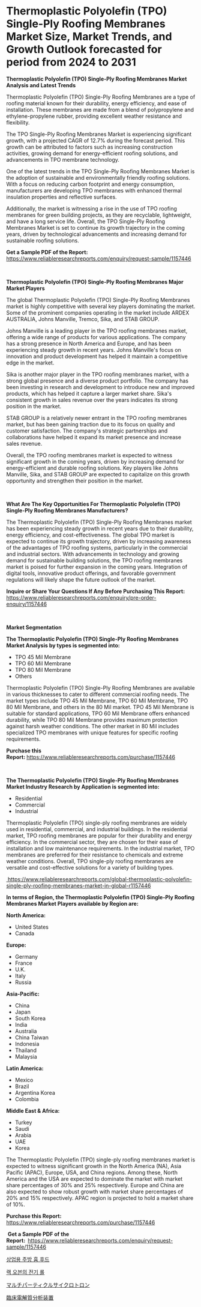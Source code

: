 <p><h1>Thermoplastic Polyolefin (TPO) Single-Ply Roofing Membranes Market Size, Market Trends, and Growth Outlook forecasted for period from 2024 to 2031</h1></p><p><strong>Thermoplastic Polyolefin (TPO) Single-Ply Roofing Membranes Market Analysis and Latest Trends</strong></p>
<p><p>Thermoplastic Polyolefin (TPO) Single-Ply Roofing Membranes are a type of roofing material known for their durability, energy efficiency, and ease of installation. These membranes are made from a blend of polypropylene and ethylene-propylene rubber, providing excellent weather resistance and flexibility.</p><p>The TPO Single-Ply Roofing Membranes Market is experiencing significant growth, with a projected CAGR of 12.7% during the forecast period. This growth can be attributed to factors such as increasing construction activities, growing demand for energy-efficient roofing solutions, and advancements in TPO membrane technology.</p><p>One of the latest trends in the TPO Single-Ply Roofing Membranes Market is the adoption of sustainable and environmentally friendly roofing solutions. With a focus on reducing carbon footprint and energy consumption, manufacturers are developing TPO membranes with enhanced thermal insulation properties and reflective surfaces.</p><p>Additionally, the market is witnessing a rise in the use of TPO roofing membranes for green building projects, as they are recyclable, lightweight, and have a long service life. Overall, the TPO Single-Ply Roofing Membranes Market is set to continue its growth trajectory in the coming years, driven by technological advancements and increasing demand for sustainable roofing solutions.</p></p>
<p><strong>Get a Sample PDF of the Report:&nbsp;</strong> <a href="https://www.reliableresearchreports.com/enquiry/request-sample/1157446">https://www.reliableresearchreports.com/enquiry/request-sample/1157446</a></p>
<p>&nbsp;</p>
<p><strong>Thermoplastic Polyolefin (TPO) Single-Ply Roofing Membranes Major Market Players</strong></p>
<p><p>The global Thermoplastic Polyolefin (TPO) Single-Ply Roofing Membranes market is highly competitive with several key players dominating the market. Some of the prominent companies operating in the market include ARDEX AUSTRALIA, Johns Manville, Tremco, Sika, and STAB GROUP.</p><p>Johns Manville is a leading player in the TPO roofing membranes market, offering a wide range of products for various applications. The company has a strong presence in North America and Europe, and has been experiencing steady growth in recent years. Johns Manville's focus on innovation and product development has helped it maintain a competitive edge in the market.</p><p>Sika is another major player in the TPO roofing membranes market, with a strong global presence and a diverse product portfolio. The company has been investing in research and development to introduce new and improved products, which has helped it capture a larger market share. Sika's consistent growth in sales revenue over the years indicates its strong position in the market.</p><p>STAB GROUP is a relatively newer entrant in the TPO roofing membranes market, but has been gaining traction due to its focus on quality and customer satisfaction. The company's strategic partnerships and collaborations have helped it expand its market presence and increase sales revenue.</p><p>Overall, the TPO roofing membranes market is expected to witness significant growth in the coming years, driven by increasing demand for energy-efficient and durable roofing solutions. Key players like Johns Manville, Sika, and STAB GROUP are expected to capitalize on this growth opportunity and strengthen their position in the market.</p></p>
<p>&nbsp;</p>
<p><strong>What Are The Key Opportunities For Thermoplastic Polyolefin (TPO) Single-Ply Roofing Membranes Manufacturers?</strong></p>
<p><p>The Thermoplastic Polyolefin (TPO) Single-Ply Roofing Membranes market has been experiencing steady growth in recent years due to their durability, energy efficiency, and cost-effectiveness. The global TPO market is expected to continue its growth trajectory, driven by increasing awareness of the advantages of TPO roofing systems, particularly in the commercial and industrial sectors. With advancements in technology and growing demand for sustainable building solutions, the TPO roofing membranes market is poised for further expansion in the coming years. Integration of digital tools, innovative product offerings, and favorable government regulations will likely shape the future outlook of the market.</p></p>
<p><strong>Inquire or Share Your Questions If Any Before Purchasing This Report:</strong> <a href="https://www.reliableresearchreports.com/enquiry/pre-order-enquiry/1157446">https://www.reliableresearchreports.com/enquiry/pre-order-enquiry/1157446</a></p>
<p>&nbsp;</p>
<p><strong>Market Segmentation</strong></p>
<p><strong>The Thermoplastic Polyolefin (TPO) Single-Ply Roofing Membranes Market Analysis by types is segmented into:</strong></p>
<p><ul><li>TPO 45 Mil Membrane</li><li>TPO 60 Mil Membrane</li><li>TPO 80 Mil Membrane</li><li>Others</li></ul></p>
<p><p>Thermoplastic Polyolefin (TPO) Single-Ply Roofing Membranes are available in various thicknesses to cater to different commercial roofing needs. The market types include TPO 45 Mil Membrane, TPO 60 Mil Membrane, TPO 80 Mil Membrane, and others in the 80 Mil market. TPO 45 Mil Membrane is suitable for standard applications, TPO 60 Mil Membrane offers enhanced durability, while TPO 80 Mil Membrane provides maximum protection against harsh weather conditions. The other market in 80 Mil includes specialized TPO membranes with unique features for specific roofing requirements.</p></p>
<p><strong>Purchase this Report:&nbsp;</strong><a href="https://www.reliableresearchreports.com/purchase/1157446">https://www.reliableresearchreports.com/purchase/1157446</a></p>
<p>&nbsp;</p>
<p><strong>The Thermoplastic Polyolefin (TPO) Single-Ply Roofing Membranes Market Industry Research by Application is segmented into:</strong></p>
<p><ul><li>Residential</li><li>Commercial</li><li>Industrial</li></ul></p>
<p><p>Thermoplastic Polyolefin (TPO) single-ply roofing membranes are widely used in residential, commercial, and industrial buildings. In the residential market, TPO roofing membranes are popular for their durability and energy efficiency. In the commercial sector, they are chosen for their ease of installation and low maintenance requirements. In the industrial market, TPO membranes are preferred for their resistance to chemicals and extreme weather conditions. Overall, TPO single-ply roofing membranes are versatile and cost-effective solutions for a variety of building types.</p></p>
<p><a href="https://www.reliableresearchreports.com/global-thermoplastic-polyolefin-single-ply-roofing-membranes-market-in-global-r1157446">&nbsp;https://www.reliableresearchreports.com/global-thermoplastic-polyolefin-single-ply-roofing-membranes-market-in-global-r1157446</a></p>
<p><strong>In terms of Region, the Thermoplastic Polyolefin (TPO) Single-Ply Roofing Membranes Market Players available by Region are:</strong></p>
<p>
    <p> <strong> North America: </strong>
        <ul>
            <li>United States</li>
            <li>Canada</li>
        </ul>
        </p> 
    <p> <strong> Europe: </strong>
        <ul>
            <li>Germany</li>
            <li>France</li>
            <li>U.K.</li>
            <li>Italy</li>
            <li>Russia</li>
        </ul>
        </p> 
    <p> <strong> Asia-Pacific: </strong>
        <ul>
            <li>China</li>
            <li>Japan</li>
            <li>South Korea</li>
            <li>India</li>
            <li>Australia</li>
            <li>China Taiwan</li>
            <li>Indonesia</li>
            <li>Thailand</li>
            <li>Malaysia</li>
        </ul>
        </p> 
    <p> <strong> Latin America: </strong>
        <ul>
            <li>Mexico</li>
            <li>Brazil</li>
            <li>Argentina Korea</li>
            <li>Colombia</li>
        </ul>
        </p> 
    <p> <strong> Middle East & Africa: </strong>
        <ul>
            <li>Turkey</li>
            <li>Saudi</li>
            <li>Arabia</li>
            <li>UAE</li>
            <li>Korea</li>
        </ul>
    </p>
    </p>
<p><p>The Thermoplastic Polyolefin (TPO) single-ply roofing membranes market is expected to witness significant growth in the North America (NA), Asia Pacific (APAC), Europe, USA, and China regions. Among these, North America and the USA are expected to dominate the market with market share percentages of 30% and 25% respectively. Europe and China are also expected to show robust growth with market share percentages of 20% and 15% respectively. APAC region is projected to hold a market share of 10%.</p></p>
<p><strong>Purchase this Report: </strong><a href="https://www.reliableresearchreports.com/purchase/1157446">https://www.reliableresearchreports.com/purchase/1157446</a></p>
<p>&nbsp;<strong>Get a Sample PDF of the Report:&nbsp;&nbsp;</strong><a href="https://www.reliableresearchreports.com/enquiry/request-sample/1157446">https://www.reliableresearchreports.com/enquiry/request-sample/1157446</a></p>
<p><strong></strong></p>
<p><p><a href="https://medium.com/@mariedawsonv31/%EA%B8%80%EB%A1%9C%EB%B2%8C-%EC%83%81%EC%97%85%EC%9A%A9-%EC%A3%BC%EB%B0%A9-%ED%93%A8%EB%A6%84-%ED%9B%84%EB%93%9C-%EC%8B%9C%EC%9E%A5-%EA%B7%9C%EB%AA%A8%EB%8A%94-%EC%97%B0%ED%8F%89%EA%B7%A0-%EC%84%B1%EC%9E%A5%EB%A5%A0%EC%9D%B4-%EC%97%90-%EC%9D%B4%EB%A5%BC-%EA%B2%83%EC%9C%BC%EB%A1%9C-%EC%98%88%EC%83%81%EB%90%98%EB%A9%B0-%EC%9D%B4-%EB%B3%B4%EA%B3%A0%EC%84%9C%EB%8A%94-2024%EB%85%84%EB%B6%80%ED%84%B0-2031%EB%85%84%EA%B9%8C%EC%A7%80%EC%9D%98-%EC%8B%9C%EC%9E%A5-%EC%84%B1%EC%9E%A5-%ED%8A%B8%EB%A0%8C%EB%93%9C-%EA%B8%B0%ED%9A%8C-%EB%B0%8F-%EC%98%88%EC%B8%A1%EC%9D%84-%EB%8B%A4%EB%A3%B9%EB%8B%88%EB%8B%A4-53735203295e">상업용 주방 흄 후드</a></p><p><a href="https://medium.com/@moulafa/%EC%A0%84%EA%B8%B0-%EB%A1%A4%EC%9D%B8-%EB%9E%99-%EC%98%A4%EB%B8%90-%EC%8B%9C%EC%9E%A5%EC%9D%98-%EC%8B%A0%ED%9D%A5-%ED%8A%B8%EB%A0%8C%EB%93%9C%EC%99%80-2024%EB%85%84%EB%B6%80%ED%84%B0-2031%EB%85%84%EA%B9%8C%EC%A7%80%EC%9D%98-%EB%AF%B8%EB%9E%98-%EC%A0%84%EB%A7%9D-3ed3f9c01997">랙 오븐의 전기 롤</a></p><p><a href="https://medium.com/@lovern8746/%E3%82%B0%E3%83%AD%E3%83%BC%E3%83%90%E3%83%AB%E3%81%AA%E3%83%9E%E3%83%AB%E3%83%81%E3%83%91%E3%83%BC%E3%83%86%E3%82%A3%E3%82%AF%E3%83%AB%E3%82%B5%E3%82%A4%E3%82%AF%E3%83%AD%E3%83%88%E3%83%AD%E3%83%B3%E5%B8%82%E5%A0%B4%E3%82%BB%E3%82%AF%E3%82%BF%E3%83%BC-%E3%82%BF%E3%82%A4%E3%83%97-%E3%82%A2%E3%83%97%E3%83%AA%E3%82%B1%E3%83%BC%E3%82%B7%E3%83%A7%E3%83%B3-%E5%B8%82%E5%A0%B4%E3%83%97%E3%83%AC%E3%83%BC%E3%83%A4%E3%83%BC%E3%81%AE%E6%88%A6%E7%95%A5-%E5%9C%B0%E5%9F%9F%E5%88%A5%E6%88%90%E9%95%B7%E3%81%AE%E3%82%A4%E3%83%B3%E3%82%B5%E3%82%A4%E3%83%88-%E3%81%9D%E3%81%97%E3%81%A6%E5%B0%86%E6%9D%A5%E3%81%AE%E4%BA%88%E6%B8%AC-2024%E5%B9%B4-2031%E5%B9%B4-febc5f6821dd">マルチパーティクルサイクロトロン</a></p><p><a href="https://medium.com/@najifatanjim32_39272/%E3%82%B0%E3%83%AD%E3%83%BC%E3%83%90%E3%83%AB%E8%87%A8%E5%BA%8A%E9%9B%BB%E8%A7%A3%E8%B3%AA%E5%88%86%E6%9E%90%E5%99%A8%E7%94%A3%E6%A5%AD-%E3%82%BF%E3%82%A4%E3%83%97-%E3%82%A2%E3%83%97%E3%83%AA%E3%82%B1%E3%83%BC%E3%82%B7%E3%83%A7%E3%83%B3-%E5%B8%82%E5%A0%B4%E3%83%97%E3%83%AC%E3%83%BC%E3%83%A4%E3%83%BC-%E5%9C%B0%E5%9F%9F%E6%88%90%E9%95%B7%E5%88%86%E6%9E%90-%E3%81%8A%E3%82%88%E3%81%B3%E5%B0%86%E6%9D%A5%E3%82%B7%E3%83%8A%E3%83%AA%E3%82%AA-2024%E5%B9%B4-2031%E5%B9%B4-35c051ac807a">臨床電解質分析装置</a></p></p>